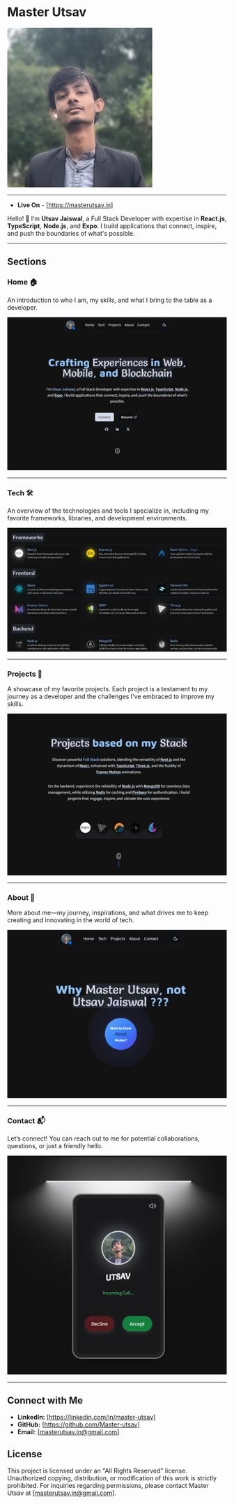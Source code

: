 # Master Utsav

![Portfolio Banner](/public/images/my_picture_logo.jpg)

---
- **Live On** - [https://masterutsav.in]

Hello! 👋 I’m **Utsav Jaiswal**, a Full Stack Developer with expertise in **React.js**, **TypeScript**, **Node.js**, and **Expo**. I build applications that connect, inspire, and push the boundaries of what's possible.

---

## Sections

### Home 🏠
An introduction to who I am, my skills, and what I bring to the table as a developer.

![Home Section](/public/images/home.png)

---

### Tech 🛠️
An overview of the technologies and tools I specialize in, including my favorite frameworks, libraries, and development environments.

![Tech Section](/public/images/tech.png)

---

### Projects 🚀
A showcase of my favorite projects. Each project is a testament to my journey as a developer and the challenges I've embraced to improve my skills.

![Projects Section](/public/images/project.png)

---

### About 👤
More about me—my journey, inspirations, and what drives me to keep creating and innovating in the world of tech.

![About Section](/public/images/about.png)

---

### Contact 📬
Let’s connect! You can reach out to me for potential collaborations, questions, or just a friendly hello.

![Contact Section](/public/images/contact.png)

---

## Connect with Me
- **LinkedIn:** [https://linkedin.com/in/master-utsav]
- **GitHub:** [https://github.com/Master-utsav]
- **Email:** [masterutsav.in@gmail.com]

## License
This project is licensed under an "All Rights Reserved" license. Unauthorized copying, distribution, or modification of this work is strictly prohibited. For inquiries regarding permissions, please contact Master Utsav at [masterutsav.in@gmail.com].

